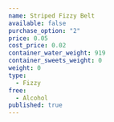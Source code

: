 ```yaml
---
name: Striped Fizzy Belt
available: false
purchase_option: "2"
price: 0.05
cost_price: 0.02
container_water_weight: 919
container_sweets_weight: 0
weight: 0
type: 
  - Fizzy
free: 
  - Alcohol
published: true
---
```

